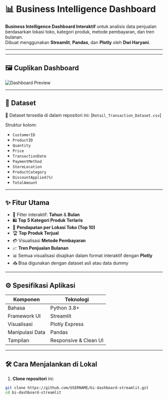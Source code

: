 # 📊 Business Intelligence Dashboard

**Business Intelligence Dashboard Interaktif** untuk analisis data penjualan berdasarkan lokasi toko, kategori produk, metode pembayaran, dan tren bulanan.  
Dibuat menggunakan **Streamlit**, **Pandas**, dan **Plotly** oleh **Dwi Haryani**.

---


---

## 🖼️ Cuplikan Dashboard

![Dashboard Preview]([images/dashboard_preview.png](https://drive.google.com/file/d/1ImDuZnByYf7ZX8KRybo0pGmyWdJjErtN/view?usp=share_link))

---

## 📂 Dataset

📌 Dataset tersedia di dalam repositori ini: [`Retail_Transaction_Dataset.csv`]

Struktur kolom:
- `CustomerID`
- `ProductID`
- `Quantity`
- `Price`
- `TransactionDate`
- `PaymentMethod`
- `StoreLocation`
- `ProductCategory`
- `DiscountApplied(%)`
- `TotalAmount`

---

## ✨ Fitur Utama

- 📅 Filter interaktif: **Tahun** & **Bulan**
- 🛍️ **Top 5 Kategori Produk Terlaris**
- 🏪 **Pendapatan per Lokasi Toko (Top 10)**
- 🏆 **Top Produk Terjual**
- 💳 Visualisasi **Metode Pembayaran**
- 📈 **Tren Penjualan Bulanan**
- 📊 Semua visualisasi disajikan dalam format interaktif dengan **Plotly**
- 📥 Bisa digunakan dengan dataset asli atau data dummy

---

## ⚙️ Spesifikasi Aplikasi

| Komponen        | Teknologi            |
|----------------|----------------------|
| Bahasa         | Python 3.8+          |
| Framework UI   | Streamlit            |
| Visualisasi    | Plotly Express       |
| Manipulasi Data| Pandas               |
| Tampilan       | Responsive & Clean UI|

---

## 🛠️ Cara Menjalankan di Lokal

1. **Clone repositori** ini:
```bash
git clone https://github.com/USERNAME/bi-dashboard-streamlit.git
cd bi-dashboard-streamlit

